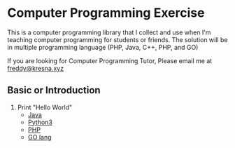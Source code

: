 # Computer Programming Exercise
This is a computer programming library that I collect and use when I'm teaching computer programming for students or friends. The solution will be in multiple programming language (PHP, Java, C++, PHP, and GO)

If you are looking for Computer Programming Tutor, Please email me at freddy@kresna.xyz

## Basic or Introduction
1. Print "Hello World"
	* [Java](java/HelloWorld.java)
	* [Python3](python3/HelloWorld.py)
	* [PHP](php/HelloWorld.php)
	* [GO lang](go-lang/HelloWorld.go)
